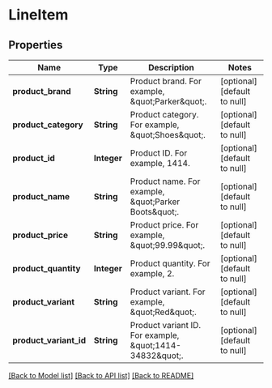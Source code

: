# LineItem
## Properties

| Name | Type | Description | Notes |
|------------ | ------------- | ------------- | -------------|
| **product\_brand** | **String** | Product brand. For example, \&quot;Parker\&quot;. | [optional] [default to null] |
| **product\_category** | **String** | Product category. For example, \&quot;Shoes\&quot;. | [optional] [default to null] |
| **product\_id** | **Integer** | Product ID. For example, 1414. | [optional] [default to null] |
| **product\_name** | **String** | Product name. For example, \&quot;Parker Boots\&quot;. | [optional] [default to null] |
| **product\_price** | **String** | Product price. For example, \&quot;99.99\&quot;. | [optional] [default to null] |
| **product\_quantity** | **Integer** | Product quantity. For example, 2. | [optional] [default to null] |
| **product\_variant** | **String** | Product variant. For example, \&quot;Red\&quot;. | [optional] [default to null] |
| **product\_variant\_id** | **String** | Product variant ID. For example, \&quot;1414-34832\&quot;. | [optional] [default to null] |

[[Back to Model list]](../README.md#documentation-for-models) [[Back to API list]](../README.md#documentation-for-api-endpoints) [[Back to README]](../README.md)

